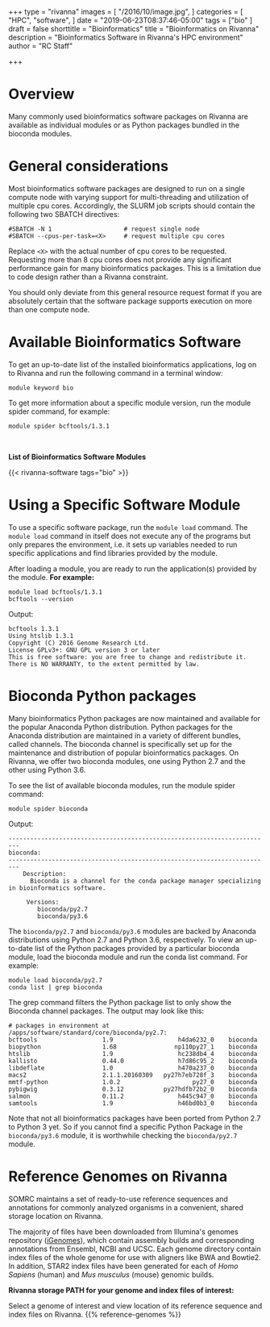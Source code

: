 +++
type = "rivanna"
images = [
  "/2016/10/image.jpg",
]
categories = [
  "HPC",
  "software",
]
date = "2019-06-23T08:37:46-05:00"
tags = ["bio"
]
draft = false
shorttitle = "Bioinformatics"
title = "Bioinformatics on Rivanna"
description = "Bioinformatics Software in Rivanna's HPC environment"
author = "RC Staff"

+++
# Overview

Many commonly used bioinformatics software packages on Rivanna are available as individual modules or as Python packages bundled in the bioconda modules.


# General considerations

Most bioinformatics software packages are designed to run on a single compute node with varying support for multi-threading and utilization of multiple cpu cores. Accordingly, the SLURM job scripts should contain the following two SBATCH directives:
```
#SBATCH -N 1                    # request single node
#SBATCH --cpus-per-task=<X>     # request multiple cpu cores
```
Replace `<X>` with the actual number of cpu cores to be requested. Requesting more than 8 cpu cores does not provide any significant performance gain for many bioinformatics packages. This is a limitation due to code design rather than a Rivanna constraint.

You should only deviate from this general resource request format if you are absolutely certain that the software package supports execution on more than one compute node.  


# Available Bioinformatics Software

To get an up-to-date list of the installed bioinformatics applications, log on to Rivanna and run the following command in a terminal window:
```
module keyword bio
```

To get more information about a specific module version, run the module spider command, for example:
```
module spider bcftools/1.3.1
```

<br>

**List of Bioinformatics Software Modules**

{{< rivanna-software tags="bio" >}}

# Using a Specific Software Module

To use a specific software package, run the `module load` command. The `module load` command in itself does not execute any of the programs but only prepares the environment, i.e. it sets up variables needed to run specific applications and find libraries provided by the module.

After loading a module, you are ready to run the application(s) provided by the module. **For example:**
```
module load bcftools/1.3.1
bcftools --version
```
Output:
```
bcftools 1.3.1
Using htslib 1.3.1
Copyright (C) 2016 Genome Research Ltd.
License GPLv3+: GNU GPL version 3 or later
This is free software: you are free to change and redistribute it.
There is NO WARRANTY, to the extent permitted by law.
```

# Bioconda Python packages

Many bioinformatics Python packages are now maintained and available for the popular Anaconda Python distribution. Python packages for the Anaconda distribution are maintained in a variety of different bundles, called channels. The bioconda channel is specifically set up for the maintenance and distribution of  popular bioinformatics packages. On Rivanna, we offer two bioconda modules, one using Python 2.7 and the other using Python 3.6.

To see the list of available bioconda modules, run the module spider command:
```
module spider bioconda
```
Output:
```
-------------------------------------------------------------------------
bioconda:
-------------------------------------------------------------------------
    Description:
      Bioconda is a channel for the conda package manager specializing in bioinformatics software.

     Versions:
        bioconda/py2.7
        bioconda/py3.6
```


The `bioconda/py2.7` and `bioconda/py3.6` modules are backed by Anaconda distributions using Python 2.7 and Python 3.6, respectively.  To view an up-to-date list of the Python packages provided by a particular bioconda module, load the bioconda module and run the conda list command. For example:
```
module load bioconda/py2.7
conda list | grep bioconda
```
The grep command filters the Python package list to only show the Bioconda channel packages. The output may look like this:

```
# packages in environment at /apps/software/standard/core/bioconda/py2.7:
bcftools                  1.9                  h4da6232_0    bioconda
biopython                 1.68                np110py27_1    bioconda
htslib                    1.9                  hc238db4_4    bioconda
kallisto                  0.44.0               h7d86c95_2    bioconda
libdeflate                1.0                  h470a237_0    bioconda
macs2                     2.1.1.20160309   py27h7eb728f_3    bioconda
mmtf-python               1.0.2                    py27_0    bioconda
pybigwig                  0.3.12           py27hdfb72b2_0    bioconda
salmon                    0.11.2               h445c947_0    bioconda
samtools                  1.9                  h46bd0b3_0    bioconda
```
Note that not all bioinformatics packages have been ported from Python 2.7 to Python 3 yet.  So if you cannot find a specific Python Package in the `bioconda/py3.6` module, it is worthwhile checking the `bioconda/py2.7` module.

# Reference Genomes on Rivanna

SOMRC maintains a set of ready-to-use reference sequences and annotations for commonly analyzed organisms in a convenient, shared storage location on Rivanna.

The majority of files have been downloaded from Illumina's genomes repository (<a href="https://support.illumina.com/sequencing/sequencing_software/igenome.html" target="blank">iGenomes</a>), which contain assembly builds and corresponding annotations from Ensembl, NCBI and UCSC. Each genome directory contain index files of the whole genome for use with aligners like BWA and Bowtie2. In addition, STAR2 index files have been generated for each of *Homo Sapiens* (human) and *Mus musculus* (mouse) genomic builds.


**Rivanna storage PATH for your genome and index files of interest:**

Select a genome of interest and view location of its reference sequence and index files on Rivanna.
{{% reference-genomes %}}
